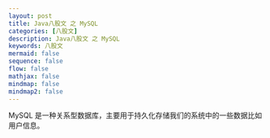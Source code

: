 ```yaml
---
layout: post
title: Java八股文 之 MySQL
categories: [八股文]
description: Java八股文 之 MySQL
keywords: 八股文
mermaid: false
sequence: false
flow: false
mathjax: false
mindmap: false
mindmap2: false
---
```


MySQL 是一种关系型数据库，主要用于持久化存储我们的系统中的一些数据比如用户信息。